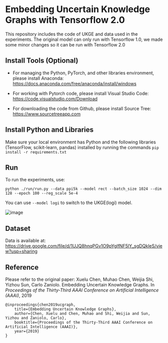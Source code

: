 # Embedding Uncertain Knowledge Graphs with Tensorflow 2.0

This repository includes the code of UKGE and data used in the experiments. The original model can only run with Tensorflow 1.0, we made some minor changes so it can be run with Tensorflow 2.0

## Install Tools (Optional) 

- For managing the Python, PyTorch, and other libraries environment, please install Anaconda: https://docs.anaconda.com/free/anaconda/install/windows

- For working with Pytorch code, please install Visual Studio Code: https://code.visualstudio.com/Download

- For downloading the code from Github, please install Source Tree: https://www.sourcetreeapp.com

## Install Python and Libraries

Make sure your local environment has Python and the following libraries (TensorFlow, scikit-learn, pandas) installed by running the commands `pip install -r requirements.txt`

## Run

To run the experiments, use:
```
python ./run/run.py --data ppi5k --model rect --batch_size 1024 --dim 128 --epoch 100 --reg_scale 5e-4
```

You can use `--model logi` to switch to the UKGE(logi) model.

![image](https://github.com/stasl0217/UKGE/assets/16631121/ca8ab4ca-5c95-4f80-bebf-327ab97ffa84)

## Dataset

Data is available at: https://drive.google.com/file/d/1UJQ8hnqPGv1O9pYglfNF5lY_sgDQkleS/view?usp=sharing

## Reference
Please refer to the original paper: Xuelu Chen, Muhao Chen, Weijia Shi, Yizhou Sun, Carlo Zaniolo. Embedding Uncertain Knowledge Graphs. In *Proceedings of the Thirty-Third AAAI Conference on Artificial Intelligence (AAAI)*, 2019
```
@inproceedings{chen2019ucgraph,
    title={Embedding Uncertain Knowledge Graphs},
    author={Chen, Xuelu and Chen, Muhao and Shi, Weijia and Sun, Yizhou and Zaniolo, Carlo},
    booktitle={Proceedings of the Thirty-Third AAAI Conference on Artificial Intelligence (AAAI)},
    year={2019}
}
```
